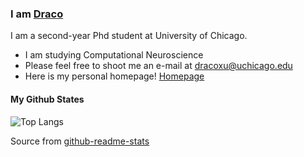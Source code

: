 ### I am [Draco](https://sites.google.com/u.rochester.edu/dracoxu/home)

I am a second-year Phd student at University of Chicago.

-  I am studying Computational Neuroscience
- Please feel free to shoot me an e-mail at dracoxu@uchicago.edu
-  Here is my personal homepage! [Homepage](https://dracooxu.github.io/)



#### My Github States

![Top Langs](https://github-readme-stats.vercel.app/api/top-langs/?username=Beibaibaby&layout=compact)

Source from [github-readme-stats](https://github.com/anuraghazra/github-readme-stats)
